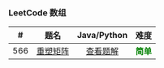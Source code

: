 ### LeetCode 数组

|  #   |                             题名                             |              Java/Python              |                   难度                    |
| :--: | :----------------------------------------------------------: | :-----------------------------------: | :---------------------------------------: |
| 566  | [重塑矩阵](https://leetcode-cn.com/problems/reshape-the-matrix/) | [查看题解](566-reshape-the-matrix.md) | <strong style="color:green">简单</strong> |

